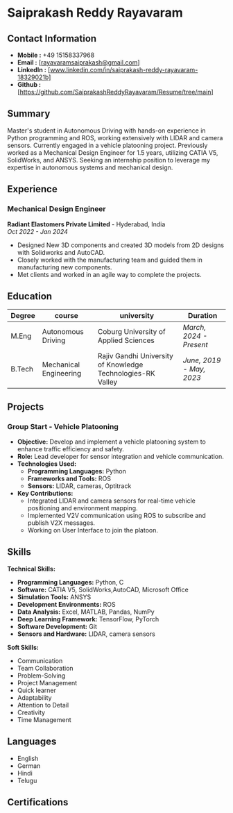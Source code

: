 # Saiprakash Reddy Rayavaram
## Contact Information
- **Mobile :** +49 15158337968
- **Email :** [rayavaramsaiprakash@gmail.com]
- **LinkedIn :** [www.linkedin.com/in/saiprakash-reddy-rayavaram-18329021b]
- **Github :** [https://github.com/SaiprakashReddyRayavaram/Resume/tree/main]
## Summary
Master's student in Autonomous Driving with hands-on experience in Python programming and ROS, working extensively with LIDAR and camera sensors. Currently engaged in a vehicle platooning project. Previously worked as a Mechanical Design Engineer for 1.5 years, utilizing CATIA V5, SolidWorks, and ANSYS. Seeking an internship position to leverage my expertise in autonomous systems and mechanical design.
## Experience
### Mechanical Design Engineer
**Radiant Elastomers Private Limited** - Hyderabad, India\
_Oct 2022 - Jan 2024_
- Designed New 3D components and created 3D models from 2D designs with Solidworks and AutoCAD.
- Closely worked with the manufacturing team and guided them in manufacturing new components.
- Met clients and worked in an agile way to complete the projects.
## Education

|Degree|**course**|**university**|**Duration**|
|----|----|------|---|
|M.Eng|Autonomous Driving|Coburg University of Applied Sciences|_March, 2024 - Present_|
|B.Tech|Mechanical Engineering|Rajiv Gandhi University of Knowledge Technologies-RK Valley|_June, 2019 - May, 2023_|
## Projects
### Group Start - Vehicle Platooning

- **Objective:** Develop and implement a vehicle platooning system to enhance traffic efficiency and safety.
- **Role:** Lead developer for sensor integration and vehicle communication.
- **Technologies Used:**
  - **Programming Languages:** Python
  - **Frameworks and Tools:** ROS
  - **Sensors:** LIDAR, cameras, Optitrack
- **Key Contributions:**
  - Integrated LIDAR and camera sensors for real-time vehicle positioning and environment mapping.
  - Implemented V2V communication using ROS to subscribe and publish V2X messages.
  - Working on User Interface to join the platoon.
## Skills
**Technical Skills:**
- **Programming Languages:** Python, C
- **Software:** CATIA V5, SolidWorks,AutoCAD, Microsoft Office
- **Simulation Tools:** ANSYS
- **Development Environments:** ROS
- **Data Analysis:** Excel, MATLAB, Pandas, NumPy
- **Deep Learning Framework:** TensorFlow, PyTorch
- **Software Development:** Git
- **Sensors and Hardware:** LIDAR, camera sensors

**Soft Skills:**
- Communication
- Team Collaboration
- Problem-Solving
- Project Management
- Quick  learner
- Adaptability
- Attention to Detail
- Creativity
- Time Management
## Languages
- English
- German
- Hindi
- Telugu
## Certifications
